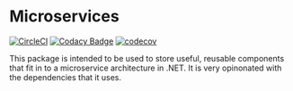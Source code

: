 # Microservices

[![CircleCI](https://circleci.com/gh/codekinson/dotnet-package-microservices.svg?style=svg)](https://circleci.com/gh/codekinson/dotnet-package-microservices) [![Codacy Badge](https://api.codacy.com/project/badge/Grade/ceb002b4c2964566a44088a7217b4d7f)](https://www.codacy.com/app/samsplan/dotnet-package-microservices?utm_source=github.com&amp;utm_medium=referral&amp;utm_content=codekinson/dotnet-package-microservices&amp;utm_campaign=Badge_Grade) [![codecov](https://codecov.io/gh/codekinson/dotnet-package-microservices/branch/master/graph/badge.svg)](https://codecov.io/gh/codekinson/dotnet-package-microservices)

This package is intended to be used to store useful, reusable components that fit in to a microservice architecture in .NET.  It is very opinonated with the dependencies that it uses.